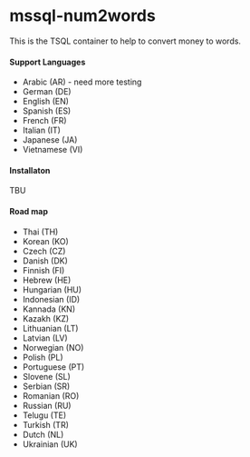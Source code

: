 # mssql-num2words
This is the TSQL container to help to convert money to words.

#### Support Languages
* Arabic (AR) - need more testing
* German (DE)
* English (EN)
* Spanish (ES)
* French (FR)
* Italian (IT)
* Japanese (JA)
* Vietnamese (VI)


#### Installaton
TBU


#### Road map
* Thai (TH)
* Korean (KO)
* Czech (CZ)
* Danish (DK)
* Finnish (FI)
* Hebrew (HE)
* Hungarian (HU)
* Indonesian (ID)
* Kannada (KN)
* Kazakh (KZ)
* Lithuanian (LT)
* Latvian (LV)
* Norwegian (NO)
* Polish (PL)
* Portuguese (PT)
* Slovene (SL)
* Serbian (SR)
* Romanian (RO)
* Russian (RU)
* Telugu (TE)
* Turkish (TR)
* Dutch (NL)
* Ukrainian (UK)
